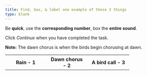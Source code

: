 ```yaml
---
title: Find, box, & label one example of these 3 things
type: blank
---
```


Be **quick**, use the **corresponding number**, box the **entire sound**. 

Click _Continue_ when you have completed the task.

**Note:** The dawn chorus is when the birds begin chorusing at dawn. 

<table class = "table table-bordered mx-auto" style = "width:80%">
<tr class = "text-center">
<th scope = "col" style = "width:33%">Rain - 1</th>
<th scope = "col" style = "width:33%">Dawn chorus - 2</th>
<th scope = "col" style = "width:34%">A bird call - 3</th>
</tr>
</table>



